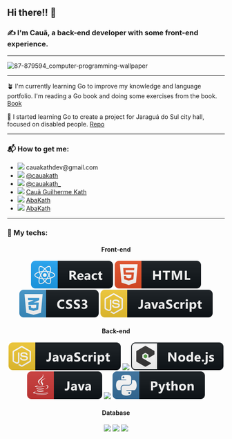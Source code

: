 ## Hi there!! 🫡

### ✍️ I'm Cauã, a back-end developer with some front-end experience.

<hr>

![87-879594_computer-programming-wallpaper](https://user-images.githubusercontent.com/80467897/212075020-7cedee15-1ee1-4b0f-9218-6be2c66fb376.jpg)
  
<hr>

🪴 I'm currently learning Go to improve my knowledge and language portfolio. I'm reading a Go book and doing some exercises from the book. [Book](https://www.gopl.io/)

🚀 I started learning Go to create a project for Jaraguá do Sul city hall, focused on disabled people. [Repo](https://github.com/conexao-inclusao-jaragua/cij-api)
  
<hr>
  
### 📬 How to get me:
  
<p>
  <ul>
    <li>
      <img src="https://user-images.githubusercontent.com/80467897/201111655-ddc624e9-aa2c-4487-8fc6-dee34aea42f2.png">
      <span>cauakathdev@gmail.com</span>
    </li>
    <li>
      <img src="https://user-images.githubusercontent.com/80467897/201110730-ae90f7b9-9e0e-48ad-93b9-f88e7206d7eb.png">
      <a href="https://www.instagram.com/cauakath/">@cauakath</a>
    </li>
    <li>
      <img src="https://user-images.githubusercontent.com/80467897/201110817-83446731-64e0-442e-8b50-0f8e7a798f4c.png">
      <a href="https://twitter.com/cauakath_">@cauakath_</a>
    </li>
    <li>
      <img src="https://user-images.githubusercontent.com/80467897/201110886-74776a3d-b463-4ef8-8dde-7296253a0956.png">
      <a href="https://www.linkedin.com/in/cau%C3%A3-guilherme-kath-24982720b/">Cauã Guilherme Kath</a>
    </li>
    <li>
      <img src="https://user-images.githubusercontent.com/80467897/201110386-fb24a47e-c1fc-41f4-a5cc-53a7fc15919f.png">
      <a href="#">AbaKath</a>
    </li>
    <li>
      <img src="https://user-images.githubusercontent.com/80467897/201111124-ffbbeb28-cf86-4309-b644-5ff8b01d521e.png">
      <a href="#">AbaKath</a>
    </li>
  </ul>
<p/>

<hr>

### 🚀 My techs:
  
<div align="center">
  
#### Front-end

<p>
  <img src="https://github.com/MikeCodesDotNET/ColoredBadges/blob/master/svg/dev/frameworks/react.svg" />
  <img src="https://github.com/MikeCodesDotNET/ColoredBadges/blob/master/svg/dev/languages/html.svg" />
  <img src="https://github.com/MikeCodesDotNET/ColoredBadges/blob/master/svg/dev/languages/css3.svg" />
  <img src="https://github.com/MikeCodesDotNET/ColoredBadges/blob/master/svg/dev/languages/js.svg" />
<p/>

#### Back-end

<p>
  <img src="https://github.com/MikeCodesDotNET/ColoredBadges/blob/master/svg/dev/languages/js.svg" />
  <img src="https://img.shields.io/badge/TypeScript-007ACC?style=for-the-badge&logo=typescript&logoColor=white" />
  <img src="https://github.com/MikeCodesDotNET/ColoredBadges/blob/master/svg/dev/frameworks/nodejs_larger.svg" />
  <img src="https://github.com/MikeCodesDotNET/ColoredBadges/blob/master/svg/dev/languages/java.svg" />
  <img src="https://img.shields.io/badge/Spring-6DB33F?style=for-the-badge&logo=spring&logoColor=white" />
  <img src="https://github.com/MikeCodesDotNET/ColoredBadges/blob/master/svg/dev/languages/python.svg" />
<p/>

#### Database

<p>
  <img src="https://img.shields.io/badge/MySQL-00000F?style=for-the-badge&logo=mysql&logoColor=white" />
  <img src="https://img.shields.io/badge/PostgreSQL-316192?style=for-the-badge&logo=postgresql&logoColor=white" />
  <img src="https://img.shields.io/badge/SQLite-07405E?style=for-the-badge&logo=sqlite&logoColor=white" />
<p/>

</div>

